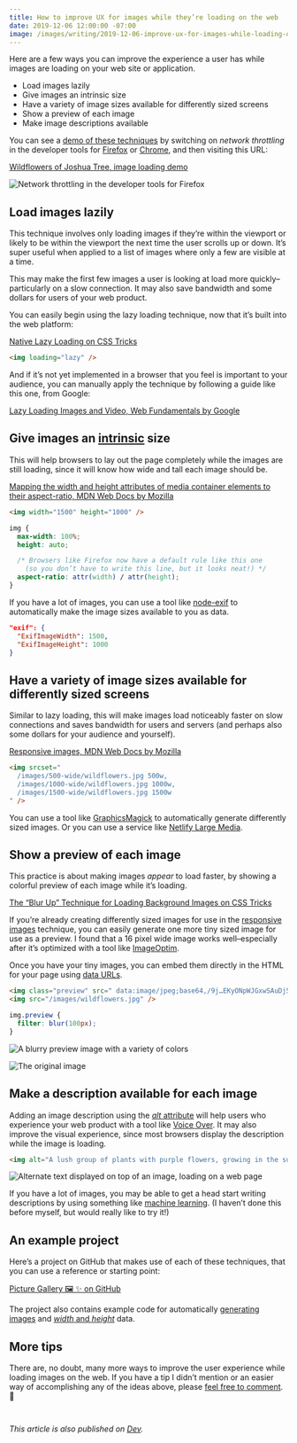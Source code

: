 ```yaml
---
title: How to improve UX for images while they’re loading on the web
date: 2019-12-06 12:00:00 -07:00
image: /images/writing/2019-12-06-improve-ux-for-images-while-loading-on-the-web/2048-wide/wildflowers.jpg
---
```


<style>
img {
  max-width: 100%;
  height: auto;
}
[class*="language"] {
  max-width: 100%;
  overflow: auto;
}
</style>

Here are a few ways you can improve the experience a user has while images are loading on your web site or application.

* Load images lazily
* Give images an intrinsic size
* Have a variety of image sizes available for differently sized screens
* Show a preview of each image
* Make image descriptions available

You can see a [demo of these techniques](https://pictures.tobbi.co/wildflowers/) by switching on _network throttling_ in the developer tools for [Firefox](https://developer.mozilla.org/en-US/docs/Tools/Network_Monitor/Throttling) or [Chrome](https://developers.google.com/web/tools/chrome-devtools/network/), and then visiting this URL:

[Wildflowers of Joshua Tree, image loading demo](https://pictures.tobbi.co/wildflowers/)

![Network throttling in the developer tools for Firefox](/images/writing/2019-12-06-improve-ux-for-images-while-loading-on-the-web/2048-wide/network-throttle.png)

## Load images lazily

This technique involves only loading images if they’re within the viewport or likely to be within the viewport the next time the user scrolls up or down. It’s super useful when applied to a list of images where only a few are visible at a time.

This may make the first few images a user is looking at load more quickly–particularly on a slow connection. It may also save bandwidth and some dollars for users of your web product.

You can easily begin using the lazy loading technique, now that it’s built into the web platform:
 
[Native Lazy Loading on CSS Tricks](https://css-tricks.com/native-lazy-loading/)

```html
<img loading="lazy" />
```

And if it’s not yet implemented in a browser that you feel is important to your audience, you can manually apply the technique by following a guide like this one, from Google:

[Lazy Loading Images and Video, Web Fundamentals by Google](https://developers.google.com/web/fundamentals/performance/lazy-loading-guidance/images-and-video/)

## Give images an [intrinsic](https://twitter.com/jensimmons/status/980980521848127488) size

This will help browsers to lay out the page completely while the images are still loading, since it will know how wide and tall each image should be.

[Mapping the width and height attributes of media container elements to their aspect-ratio, MDN Web Docs by Mozilla](https://developer.mozilla.org/en-US/docs/Web/Media/images/aspect_ratio_mapping)

```html
<img width="1500" height="1000" />
```

```css
img {
  max-width: 100%;
  height: auto;

  /* Browsers like Firefox now have a default rule like this one
    (so you don’t have to write this line, but it looks neat!) */
  aspect-ratio: attr(width) / attr(height); 
}
```

If you have a lot of images, you can use a tool like [node-exif](https://www.npmjs.com/package/exif) to automatically make the image sizes available to you as data.

```json
"exif": {
  "ExifImageWidth": 1500,
  "ExifImageHeight": 1000
}
```

## Have a variety of image sizes available for differently sized screens

Similar to lazy loading, this will make images load noticeably faster on slow connections and saves bandwidth for users and servers (and perhaps also some dollars for your audience and yourself).

[Responsive images, MDN Web Docs by Mozilla](https://developer.mozilla.org/en-US/docs/Learn/HTML/Multimedia_and_embedding/Responsive_images)

```html
<img srcset="
  /images/500-wide/wildflowers.jpg 500w,
  /images/1000-wide/wildflowers.jpg 1000w,
  /images/1500-wide/wildflowers.jpg 1500w
" />
```

You can use a tool like [GraphicsMagick](https://github.com/topics/graphicsmagick) to automatically generate differently sized images. Or you can use a service like [Netlify Large Media](https://www.netlify.com/products/large-media/).

## Show a preview of each image

This practice is about making images _appear_ to load faster, by showing a colorful preview of each image while it’s loading.

[The “Blur Up” Technique for Loading Background Images on CSS Tricks](https://css-tricks.com/the-blur-up-technique-for-loading-background-images/)

If you’re already creating differently sized images for use in the [responsive images](https://developer.mozilla.org/en-US/docs/Learn/HTML/Multimedia_and_embedding/Responsive_images) technique, you can easily generate one more tiny sized image for use as a preview. I found that a 16 pixel wide image works well–especially after it’s optimized with a tool like [ImageOptim](https://imageoptim.com).

Once you have your tiny images, you can embed them directly in the HTML for your page using [data URLs](https://developer.mozilla.org/en-US/docs/Web/HTTP/Basics_of_HTTP/Data_URIs).


```html
<img class="preview" src=" data:image/jpeg;base64,/9j…EKyONpWJGxwSAuDj5qPEXQxv/9k=" />
<img src="/images/wildflowers.jpg" />
```

```css
img.preview {
  filter: blur(100px);
}
```

![A blurry preview image with a variety of colors](/images/writing/2019-12-06-improve-ux-for-images-while-loading-on-the-web/2048-wide/image-preview.png)

![The original image](/images/writing/2019-12-06-improve-ux-for-images-while-loading-on-the-web/2048-wide/image-loaded.png)

## Make a description available for each image

Adding an image description using the [_alt_ attribute](https://developer.mozilla.org/en-US/docs/Web/HTML/Element/Img) will help users who experience your web product with a tool like [Voice Over](http://www.apple.com/accessibility/voiceover/). It may also improve the visual experience, since most browsers display the description while the image is loading.

```html
<img alt="A lush group of plants with purple flowers, growing in the sunshine" />
```

![Alternate text displayed on top of an image, loading on a web page](/images/writing/2019-12-06-improve-ux-for-images-while-loading-on-the-web/2048-wide/description.png)

If you have a lot of images, you may be able to get a head start writing descriptions by using something like [machine learning](https://stackoverflow.com/questions/44929055/generate-meaningful-image-description-based-on-image-labels). (I haven’t done this before myself, but would really like to try it!)

## An example project

Here’s a project on GitHub that makes use of each of these techniques, that you can use a reference or starting point:

[Picture Gallery 🖼 ✨ on GitHub](https://github.com/jimthoburn/picture-gallery)

The project also contains example code for automatically [generating images](https://github.com/jimthoburn/picture-gallery/blob/master/create/images.js) and [_width_ and _height_](https://github.com/jimthoburn/picture-gallery/blob/master/create/albums.js) data.

## More tips

There are, no doubt, many more ways to improve the user experience while loading images on the web. If you have a tip I didn’t mention or an easier way of accomplishing any of the ideas above, please [feel free to comment](https://dev.to/jimthoburn/how-to-improve-ux-for-images-while-they-re-loading-on-the-web-3b12#comments). 🙂

<div style="margin-top: 3em"></div>

_This article is also published on [Dev](https://dev.to/jimthoburn/how-to-improve-ux-for-images-while-they-re-loading-on-the-web-3b12)._
